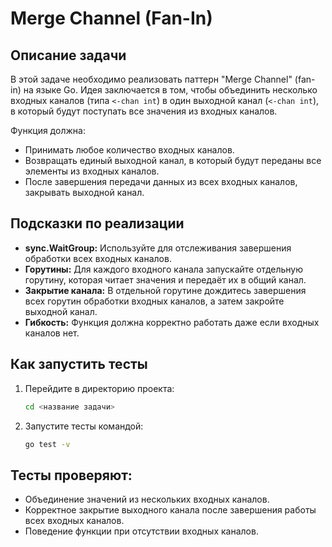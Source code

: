 # Merge Channel (Fan-In)

## Описание задачи

В этой задаче необходимо реализовать паттерн "Merge Channel" (fan-in) на языке Go.
Идея заключается в том, чтобы объединить несколько входных каналов (типа `<-chan int`) в один выходной канал (`<-chan int`),
в который будут поступать все значения из входных каналов.

Функция должна:

- Принимать любое количество входных каналов.
- Возвращать единый выходной канал, в который будут переданы все элементы из входных каналов.
- После завершения передачи данных из всех входных каналов, закрывать выходной канал.

## Подсказки по реализации

- **sync.WaitGroup:** Используйте для отслеживания завершения обработки всех входных каналов.
- **Горутины:** Для каждого входного канала запускайте отдельную горутину, которая читает значения и передаёт их в общий канал.
- **Закрытие канала:** В отдельной горутине дождитесь завершения всех горутин обработки входных каналов, а затем закройте выходной канал.
- **Гибкость:** Функция должна корректно работать даже если входных каналов нет.

## Как запустить тесты

1. Перейдите в директорию проекта:
   ```bash
   cd <название задачи>
   ```
2. Запустите тесты командой:
   ```bash
   go test -v
   ```

## Тесты проверяют:

- Объединение значений из нескольких входных каналов.
- Корректное закрытие выходного канала после завершения работы всех входных каналов.
- Поведение функции при отсутствии входных каналов.


